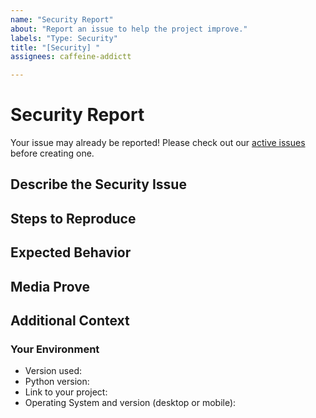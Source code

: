```yaml
---
name: "Security Report"
about: "Report an issue to help the project improve."
labels: "Type: Security"
title: "[Security] "
assignees: caffeine-addictt

---
```


<!--

Oh, hi there! 😄

To expedite issue processing, please search open and closed issues before submitting a new one.
Please read our Rules of Conduct at this repository's `.github/CODE_OF_CONDUCT.md`

FIRST OF ALL, read this project's SECURITY.md file. Located in `.github/SECURITY.md`.

READ CAREFULLY IF YOUR ISSUE REPORT CONTAINS SENSIBLE OR PRIVATE DATA:
(data that might be leaked or subtracted from our servers due to this
security issue).

If this security report (or the guide on how to "identify the security bug") includes
certain personal information or involves personal identifiable data, or you believe
that the data that you might leak by exposing the way on how to attack the project
could be considered as a data leak or could violate the privacy of any kind of
data or sensible data, please do not post it here and directly email the developer:
(jgracia9988@gmail.com). You should post the issue with the least amount of
sensible or private data as possible to help us manage the security issue, and
with the extra data sent from your email to the developer (if any), we will deeply
analyze and try to fix it as fast as possible.

If you are in doubt about the data that you might post here (screenshots or media
also, count as data), please directly email us.

The data that must NOT be posted here:

* Legal and/or full names
* Names or usernames combined with other identifiers like phone numbers or email addresses
* Health or financial information (including insurance information, social security numbers, etc.)
* Information about political or religious affiliations
* Information about race, ethnicity, sexual orientation, gender, or other identifying information that could be used for discriminatory purposes

-->

# Security Report
Your issue may already be reported!
Please check out our [active issues](https://github.com/python-thread/thread/issues) before creating one.



## Describe the Security Issue
<!--
A clear and concise description of the security issue
-->



## Steps to Reproduce
<!--
e.g.:
  1. Navigate to x
  2. Go to...
  3. See error
-->



## Expected Behavior
<!--
A clear and concise description of the expected behavior
-->



## Media Prove
<!--
If applicable, provide screenshots, videos and/or code snippets
-->



## Additional Context
<!--
Any other extra context or information
-->



### Your Environment
<!--
Include as many relevant details about the environment you experienced the bug in
-->
* Version used:
* Python version:
* Link to your project:
* Operating System and version (desktop or mobile):